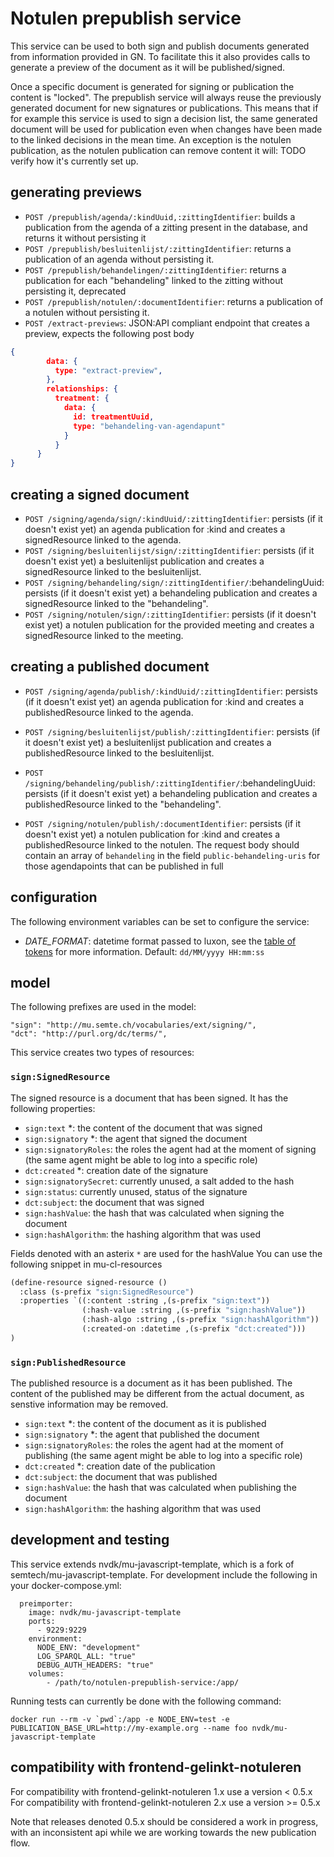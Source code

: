 # Notulen prepublish service
This service can be used to both sign and publish documents generated from information provided in GN. 
To facilitate this it also provides calls to generate a preview of the document as it will be published/signed.

Once a specific document is generated for signing or publication the content is "locked". The prepublish service will always reuse the previously generated document for new signatures or publications. This means that if for example this service is used to sign a decision list, the same generated document will be used for publication even when changes have been made to the linked decisions in the mean time. An exception is the notulen publication, as the notulen publication can remove content it will: TODO verify how it's currently set up.

## generating previews

* `POST /prepublish/agenda/:kindUuid,:zittingIdentifier`: builds a publication from the agenda of a zitting present in the database, and returns it without persisting it
* `POST /prepublish/besluitenlijst/:zittingIdentifier`: returns a publication of an agenda without persisting it.
* `POST /prepublish/behandelingen/:zittingIdentifier`: returns a publication for each "behandeling" linked to the zitting without persisting it, deprecated
* `POST /prepublish/notulen/:documentIdentifier`: returns a publication of a notulen without persisting it.
* `POST /extract-previews`: JSON:API compliant endpoint that creates a preview, expects the following post body
``` json
{
        data: {
          type: "extract-preview",
        },
        relationships: {
          treatment: {
            data: {
              id: treatmentUuid,
              type: "behandeling-van-agendapunt"
            }
          }
      }
}
```
## creating a signed document
* `POST /signing/agenda/sign/:kindUuid/:zittingIdentifier`: persists (if it doesn't exist yet) an agenda publication for :kind and creates a signedResource linked to the agenda.
* `POST /signing/besluitenlijst/sign/:zittingIdentifier`: persists (if it doesn't exist yet) a besluitenlijst publication and creates a signedResource linked to the besluitenlijst.
* `POST /signing/behandeling/sign/:zittingIdentifier/`:behandelingUuid: persists (if it doesn't exist yet) a behandeling publication and creates a signedResource linked to the "behandeling".
* `POST /signing/notulen/sign/:zittingIdentifier`: persists (if it doesn't exist yet) a notulen publication for the provided meeting and creates a signedResource linked to the meeting.

## creating a published document
* `POST /signing/agenda/publish/:kindUuid/:zittingIdentifier`: persists (if it doesn't exist yet) an agenda publication for :kind and creates a publishedResource linked to the agenda.
* `POST /signing/besluitenlijst/publish/:zittingIdentifier`: persists (if it doesn't exist yet) a besluitenlijst publication and creates a publishedResource linked to the besluitenlijst.

* `POST /signing/behandeling/publish/:zittingIdentifier/`:behandelingUuid: persists (if it doesn't exist yet) a behandeling publication and creates a publishedResource linked to the "behandeling".

* `POST /signing/notulen/publish/:documentIdentifier`: persists (if it doesn't exist yet) a notulen publication for :kind and creates a publishedResource linked to the notulen. The request body should contain an array of `behandeling` in the field `public-behandeling-uris` for those agendapoints that can be published in full

## configuration
The following environment variables can be set to configure the service:

  -  *DATE_FORMAT*: datetime format passed to luxon, see the [table of tokens](https://moment.github.io/luxon/docs/manual/formatting.html#table-of-tokens) for more information. Default: `dd/MM/yyyy HH:mm:ss`

## model
The following prefixes are used in the model:
```
"sign": "http://mu.semte.ch/vocabularies/ext/signing/",
"dct": "http://purl.org/dc/terms/",
```
This service creates two types of resources:

### `sign:SignedResource`
The signed resource is a document that has been signed. It has the following properties:
* `sign:text` *: the content of the document that was signed
* `sign:signatory` *: the agent that signed the document
* `sign:signatoryRoles`: the roles the agent had at the moment of signing (the same agent might be able to log into a specific role)
* `dct:created` *: creation date of the signature
* `sign:signatorySecret`: currently unused, a salt added to the hash
* `sign:status`: currently unused, status of the signature
* `dct:subject`: the document that was signed
* `sign:hashValue`: the hash that was calculated when signing the document
* `sign:hashAlgorithm`: the hashing algorithm that was used


Fields denoted with an asterix `*` are used for the hashValue
You can use the following snippet in mu-cl-resources
```lisp
(define-resource signed-resource ()
  :class (s-prefix "sign:SignedResource")
  :properties `((:content :string ,(s-prefix "sign:text"))
                (:hash-value :string ,(s-prefix "sign:hashValue"))
                (:hash-algo :string ,(s-prefix "sign:hashAlgorithm"))
                (:created-on :datetime ,(s-prefix "dct:created")))
)
```
### `sign:PublishedResource`
The published resource is a document as it has been published. The content of the published may be different from the actual document, as senstive information may be removed.

* `sign:text` *: the content of the document as it is published
* `sign:signatory` *: the agent that published the document
* `sign:signatoryRoles`: the roles the agent had at the moment of publishing (the same agent might be able to log into a specific role)
* `dct:created` *: creation date of the publication
* `dct:subject`: the document that was published
* `sign:hashValue`: the hash that was calculated when publishing the document
* `sign:hashAlgorithm`: the hashing algorithm that was used


## development and testing
This service extends nvdk/mu-javascript-template, which is a fork of semtech/mu-javascript-template. For development include the following in your docker-compose.yml:

```
  preimporter:
    image: nvdk/mu-javascript-template
    ports:
      - 9229:9229
    environment:
      NODE_ENV: "development"
      LOG_SPARQL_ALL: "true"
      DEBUG_AUTH_HEADERS: "true"
    volumes:
        - /path/to/notulen-prepublish-service:/app/
```

Running tests can currently be done with the following command:
```
docker run --rm -v `pwd`:/app -e NODE_ENV=test -e PUBLICATION_BASE_URL=http://my-example.org --name foo nvdk/mu-javascript-template
```
## compatibility with frontend-gelinkt-notuleren

For compatibility with frontend-gelinkt-notuleren 1.x use a version < 0.5.x
For compatibility with frontend-gelinkt-notuleren 2.x use a version >= 0.5.x

Note that releases denoted 0.5.x should be considered a work in progress, with an inconsistent api while we are working towards the new publication flow.
